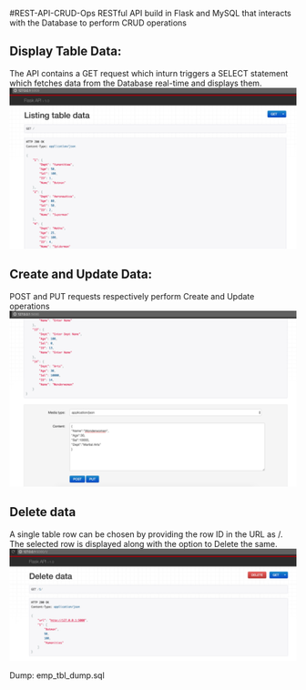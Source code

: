 #REST-API-CRUD-Ops
RESTful API build in Flask and MySQL that interacts with the Database to perform CRUD operations

Display Table Data:
--------------------
The API contains a GET request which inturn triggers a SELECT statement which fetches data from the Database real-time and displays them.
![GET](Screenshots/GetRequest.png)

Create and Update Data:
-----------------------
POST and PUT requests respectively perform Create and Update operations
![POST](Screenshots/PostRequest.png)

Delete data
------------------------
A single table row can be chosen by providing the row ID in the URL as <URL>/<RowID>. The selected row is displayed along with the option to Delete the same.
![DEL](Screenshots/DeleteRequest.png)


Dump: emp_tbl_dump.sql